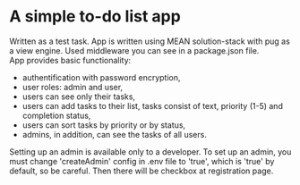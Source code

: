 # A simple to-do list app
Written as a test task.
App is written using MEAN solution-stack with pug as a view engine. Used middleware you can see in a package.json file.  
App provides basic functionality:
* authentification with password encryption,
* user roles: admin and user,
* users can see only their tasks,
* users can add tasks to their list, tasks consist of text, priority (1-5) and completion status,
* users can sort tasks by priority or by status,
* admins, in addition, can see the tasks of all users. 

Setting up an admin is available only to a developer. To set up an admin, you must change 'createAdmin' config in .env file to 'true', which is 'true' by default, so be careful. Then there will be checkbox at registration page.

